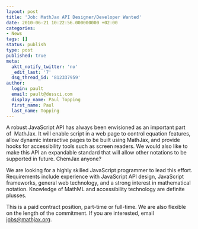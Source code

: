 ```yaml
---
layout: post
title: 'Job: MathJax API Designer/Developer Wanted'
date: 2010-06-21 10:22:56.000000000 +02:00
categories:
- News
tags: []
status: publish
type: post
published: true
meta:
  aktt_notify_twitter: 'no'
  _edit_last: '7'
  dsq_thread_id: '812337959'
author:
  login: pault
  email: pault@dessci.com
  display_name: Paul Topping
  first_name: Paul
  last_name: Topping
---
```


A robust JavaScript API has always been envisioned as an important part of  MathJax. It will enable script in a web page to control equation features, allow dynamic interactive pages to be built using MathJax, and provide hooks for accessibility tools such as screen readers. We would also like to make this API an expandable standard that will allow other notations to be supported in future. ChemJax anyone?

We are looking for a highly skilled JavaScript programmer to lead this effort. Requirements include experience with JavaScript API design, JavaScript frameworks, general web technology, and a strong interest in mathematical notation. Knowledge of MathML and accessibility technology are definite plusses.

This is a paid contract position, part-time or full-time. We are also flexible on the length of the commitment. If you are interested, email [jobs@mathjax.org](mailto:jobs@mathjax.org "jobs@mathjax.org").